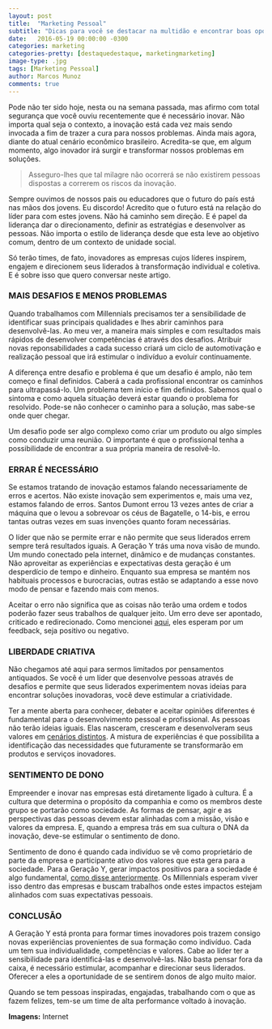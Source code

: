 ```yaml
---
layout: post
title:  "Marketing Pessoal"
subtitle: "Dicas para você se destacar na multidão e encontrar boas oportunidades."
date:   2016-05-19 00:00:00 -0300
categories: marketing
categories-pretty: [destaquedestaque, marketingmarketing]
image-type: .jpg
tags: [Marketing Pessoal]
author: Marcos Munoz
comments: true
---
```

Pode não ter sido hoje, nesta ou na semana passada, mas afirmo com total segurança que você ouviu recentemente que é necessário inovar. Não importa qual seja o contexto, a inovação está cada vez mais sendo invocada a fim de trazer a cura para nossos problemas. Ainda mais agora, diante do atual cenário econômico brasileiro. Acredita-se que, em algum momento, algo inovador irá surgir e transformar nossos problemas em soluções.

>Asseguro-lhes que tal milagre não ocorrerá se não existirem pessoas dispostas a correrem os riscos da inovação.

Sempre ouvimos de nossos pais ou educadores que o futuro do país está nas mãos dos jovens. Eu discordo! Acredito que o futuro está na relação do líder para com estes jovens. Não há caminho sem direção. E é papel da liderança dar o direcionamento, definir as estratégias e desenvolver as pessoas. Não importa o estilo de liderança desde que esta leve ao objetivo comum, dentro de um contexto de unidade social.

Só terão times, de fato, inovadores as empresas cujos líderes inspirem, engajem e direcionem seus liderados à transformação individual e coletiva. E é sobre isso que quero conversar neste artigo.



### MAIS DESAFIOS E MENOS PROBLEMAS
Quando trabalhamos com Millennials precisamos ter a sensibilidade de identificar suas principais qualidades e lhes abrir caminhos para desenvolvê-las. Ao meu ver, a maneira mais simples e com resultados mais rápidos de desenvolver competências é através dos desafios. Atribuir novas reponsabilidades a cada sucesso criará um ciclo de automotivação e realização pessoal que irá estimular o indivíduo a evoluir continuamente.

A diferença entre desafio e problema é que um desafio é amplo, não tem começo e final definidos. Caberá a cada profissional encontrar os caminhos para ultrapassá-lo. Um problema tem início e fim definidos. Sabemos qual o sintoma e como aquela situação deverá estar quando o problema for resolvido. Pode-se não conhecer o caminho para a solução, mas sabe-se onde quer chegar.

Um desafio pode ser algo complexo como criar um produto ou algo simples como conduzir uma reunião. O importante é que o profissional tenha a possibilidade de encontrar a sua própria maneira de resolvê-lo.



### ERRAR É NECESSÁRIO
Se estamos tratando de inovação estamos falando necessariamente de erros e acertos. Não existe inovação sem experimentos e, mais uma vez, estamos falando de erros. Santos Dumont errou 13 vezes antes de criar a máquina que o levou a sobrevoar os céus de Bagatelle, o 14-bis, e errou tantas outras vezes em suas invenções quanto foram necessárias.

O líder que não se permite errar e não permite que seus liderados errem sempre terá resultados iguais. A Geração Y trás uma nova visão de mundo. Um mundo conectado pela internet, dinâmico e de mudanças constantes. Não aproveitar as experiências e expectativas desta geração é um desperdício de tempo e dinheiro. Enquanto sua empresa se mantém nos habituais processos e burocracias, outras estão se adaptando a esse novo modo de pensar e fazendo mais com menos.

Aceitar o erro não significa que as coisas não terão uma ordem e todos poderão fazer seus trabalhos de qualquer jeito. Um erro deve ser apontado, criticado e redirecionado. Como mencionei [aqui][artigo2], eles esperam por um feedback, seja positivo ou negativo.



### LIBERDADE CRIATIVA
Não chegamos até aqui para sermos limitados por pensamentos antiquados. Se você é um líder que desenvolve pessoas através de desafios e permite que seus liderados experimentem novas ideias para encontrar soluções inovadoras, você deve estimular a criatividade.

Ter a mente aberta para conhecer, debater e aceitar opiniões diferentes é fundamental para o desenvolvimento pessoal e profissional. As pessoas não terão ideias iguais. Elas nasceram, cresceram e desenvolveram seus valores em [cenários distintos][artigo1]. A mistura de experiências é que possibilita a identificação das necessidades que futuramente se transformarão em produtos e serviços inovadores.



### SENTIMENTO DE DONO
Empreender e inovar nas empresas está diretamente ligado à cultura. É a cultura que determina o propósito da companhia e como os membros deste grupo se portarão como sociedade. As formas de pensar, agir e as perspectivas das pessoas devem estar alinhadas com a missão, visão e valores da empresa. E, quando a empresa trás em sua cultura o DNA da inovação, deve-se estimular o sentimento de dono.

Sentimento de dono é quando cada indivíduo se vê como proprietário de parte da empresa e participante ativo dos valores que esta gera para a sociedade. Para a Geração Y, gerar impactos positivos para a sociedade é algo fundamental, [como disse anteriormente][artigo2]. Os Millennials esperam viver isso dentro das empresas e buscam trabalhos onde estes impactos estejam alinhados com suas expectativas pessoais.



### CONCLUSÃO
A Geração Y está pronta para formar times inovadores pois trazem consigo novas experiências provenientes de sua formação como indivíduo. Cada um tem sua individualidade, competências e valores. Cabe ao líder ter a sensibilidade para identificá-las e desenvolvê-las. Não basta pensar fora da caixa, é necessário estimular, acompanhar e direcionar seus liderados. Oferecer a eles a oportunidade de se sentirem donos de algo muito maior.

Quando se tem pessoas inspiradas, engajadas, trabalhando com o que as fazem felizes, tem-se um time de alta performance voltado à inovação.

**Imagens:** Internet

[artigo1]:/os-misterios-da-geracao-y-parte-1/
[artigo2]:/os-misterios-da-geracao-y-parte-2/
